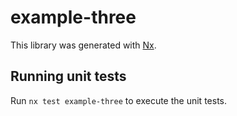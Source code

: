 # example-three

This library was generated with [Nx](https://nx.dev).

## Running unit tests

Run `nx test example-three` to execute the unit tests.
